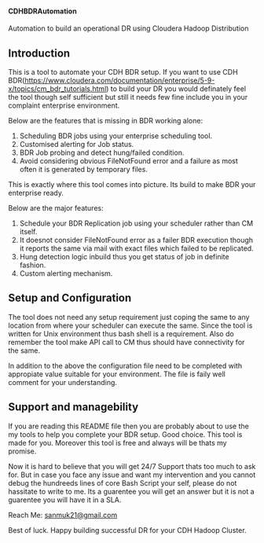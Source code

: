 #### CDHBDRAutomation

Automation to build an operational DR using Cloudera Hadoop Distribution

## Introduction

This is a tool to automate your CDH BDR setup. If you want to use CDH BDR(https://www.cloudera.com/documentation/enterprise/5-9-x/topics/cm_bdr_tutorials.html) to build your DR you would definately feel the tool though self sufficient but still it needs few fine include you in your complaint enterprise environment.

Below are the features that is missing in BDR working alone:
  1. Scheduling BDR jobs using your enterprise scheduling tool.
  2. Customised alerting for Job status.
  3. BDR Job probing and detect hung/failed condition.
  4. Avoid considering obvious FileNotFound error and a failure as most often it is generated by temporary files.

This is exactly where this tool comes into picture. Its build to make BDR your enterprise ready. 

Below are the major features:
  1. Schedule your BDR Replication job using your scheduler rather than CM itself.
  2. It doesnot consider FileNotFound error as a failer BDR execution though it reports the same via mail with exact files which failed to be replicated.
  3. Hung detection logic inbuild thus you get status of job in definite fashion.
  4. Custom alerting mechanism.
  
## Setup and Configuration

The tool does not need any setup requirement just coping the same to any location from where your scheduler can execute the same. Since the tool is written for Unix environment thus bash shell is a requirement. Also do remember the tool make API call to CM thus should have connectivity for the same.

In addition to the above the configuration file need to be completed with appropiate value suitable for your environment. The file is faily well comment for your understanding.

## Support and managebility

If you are reading this README file then you are probably about to use the my tools to help you complete your BDR setup. Good choice. This tool is made for you. Moreover this tool is free and always will be thats my promise.

Now it is hard to believe that you will get 24/7 Support thats too much to ask for. But in case you face any issue and want my intervention and you cannot debug the hundreeds lines of core Bash Script your self, please do not hassitate to write to me. Its a guarentee you will get an answer but it is not a guarentee you will have it in a SLA.

Reach Me: sanmuk21@gmail.com

Best of luck. Happy building successful DR for your CDH Hadoop Cluster.
